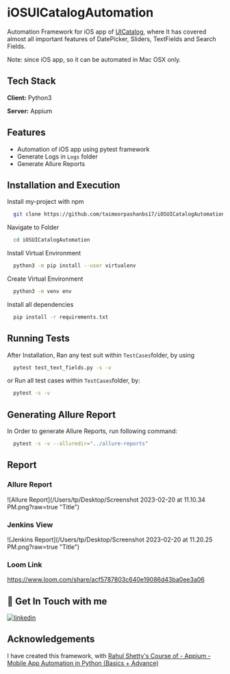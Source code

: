 
# iOSUICatalogAutomation

Automation Framework for iOS app of [UICatalog](https://github.com/appium/ios-uicatalog), where It has covered almost all important features of DatePicker, Sliders, TextFields and Search Fields. 


Note: since iOS app, so it can be automated in Mac OSX only.





## Tech Stack

**Client:** Python3

**Server:** Appium


## Features

- Automation of iOS app using pytest framework
- Generate Logs in ```Logs``` folder
- Generate Allure Reports



## Installation and Execution

Install my-project with npm

```bash
  git clone https://github.com/taimoorpashanbs17/iOSUICatalogAutomation.git
```
Navigate to Folder

```bash
  cd iOSUICatalogAutomation
```

Install Virtual Environment
```bash
  python3 -m pip install --user virtualenv

```

Create Virtual Environment
```bash
  python3 -m venv env

```

Install all dependencies
```bash
  pip install -r requirements.txt

```


## Running Tests

After Installation, Ran any test suit within ```TestCases```folder, by using 

```bash
  pytest test_text_fields.py -s -v

```

or Run all test cases within ```TestCases```folder, by:
```bash
  pytest -s -v

```

## Generating Allure Report

In Order to generate Allure Reports, run following command:
```bash
  pytest -s -v --alluredir="../allure-reports"

```


## Report 

### Allure Report

![Allure Report](/Users/tp/Desktop/Screenshot 2023-02-20 at 11.10.34 PM.png?raw=true "Title")


### Jenkins View
![Jenkins Report](/Users/tp/Desktop/Screenshot 2023-02-20 at 11.20.25 PM.png?raw=true "Title")

### Loom Link
https://www.loom.com/share/acf5787803c640e19086d43ba0ee3a06

## 🔗 Get In Touch with me
[![linkedin](https://img.shields.io/badge/linkedin-0A66C2?style=for-the-badge&logo=linkedin&logoColor=white)](https://www.linkedin.com/in/taimoor-pasha-a2294878/)





## Acknowledgements
I have created this framework, with [Rahul Shetty's Course of - Appium - Mobile App Automation in Python (Basics + Advance)
](https://www.udemy.com/course/appium-with-python-tutorial/)


